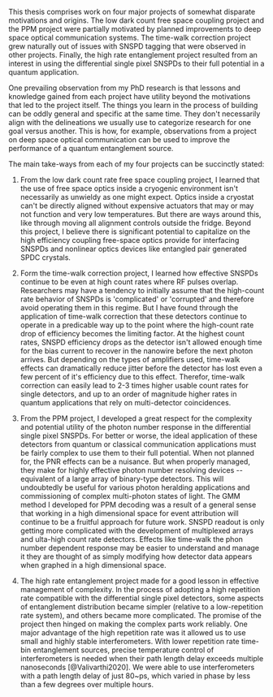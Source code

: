 This thesis comprises work on four major projects of somewhat disparate motivations and origins. The low dark count free space coupling project and the PPM project were partially motivated by planned improvements to deep space optical communication systems. The time-walk correction project grew naturally out of issues with SNSPD tagging that were observed in other projects. Finally, the high rate entanglement project resulted from an interest in using the differential single pixel SNSPDs to their full potential in a quantum application. 

One prevailing observation from my PhD research is that lessons and knowledge gained from each project have utility beyond the motivations that led to the project itself. The things you learn in the process of building can be oddly general and specific at the same time. They don't necessarily align with the delineations we usually use to categorize research for one goal versus another. This is how, for example, observations from a project on deep space optical communication can be used to improve the performance of a quantum entanglement source.

The main take-ways from each of my four projects can be succinctly stated:

1. From the low dark count rate free space coupling project, I learned that the use of free space optics inside a cryogenic environment isn't necessarily as unwieldy as one might expect. Optics inside a cryostat can't be directly aligned without expensive actuators that may or may not function and very low temperatures. But there are ways around this, like through moving all alignment controls outside the fridge. Beyond this project, I believe there is significant potential to capitalize on the high efficiency coupling free-space optics provide for interfacing SNSPDs and nonlinear optics devices like entangled pair generated SPDC crystals.

2. Form the time-walk correction project, I learned how effective SNSPDs continue to be even at high count rates where RF pulses overlap. Researchers may have a tendency to initially assume that the high-count rate behavior of SNSPDs is 'complicated' or 'corrupted' and therefore avoid operating them in this regime. But I have found through the application of time-walk correction that these detectors continue to operate in a predicable way up to the point where the high-count rate drop of efficiency becomes the limiting factor. At the highest count rates, SNSPD efficiency drops as the detector isn't allowed enough time for the bias current to recover in the nanowire before the next photon arrives. But depending on the types of amplifiers used, time-walk effects can dramatically reduce jitter before the detector has lost even a few percent of it's efficiency due to this effect. Therefor, time-walk correction can easily lead to 2-3 times higher usable count rates for single detectors, and up to an order of magnitude higher rates in quantum applications that rely on multi-detector coincidences. 

3. From the PPM project, I developed a great respect for the complexity and potential utility of the photon number response in the differential single pixel SNSPDs. For better or worse, the ideal application of these detectors from quantum or classical communication applications must be fairly complex to use them to their full potential. When not planned for, the PNR effects can be a nuisance. But when properly managed, they make for highly effective photon number resolving devices -- equivalent of a large array of binary-type detectors. This will undoubtedly be useful for various photon heralding applications and commissioning of complex multi-photon states of light. The GMM method I developed for PPM decoding was a result of a general sense that working in a high dimensional space for event attribution will continue to be a fruitful approach for future work. SNSPD readout is only getting more complicated with the development of multiplexed arrays and ulta-high count rate detectors. Effects like time-walk the phon number dependent response may be easier to understand and manage it they are thought of as simply modifying how detector data appears when graphed in a high dimensional space.

4. The high rate entanglement project made for a good lesson in effective management of complexity. In the process of adopting a high repetition rate compatible with the differential single pixel detectors, some aspects of entanglement distribution became simpler (relative to a low-repetition rate system), and others became more complicated. The promise of the project then hinged on making the complex parts work reliably. One major advantage of the high repetition rate was it allowed us to use small and highly stable interferometers. With lower repetition rate time-bin entanglement sources, precise temperature control of interferometers is needed when their path length delay exceeds multiple nanoseconds [@Valivarthi2020]. We were able to use interferometers with a path length delay of just 80~ps, which varied in phase by less than a few degrees over multiple hours. 


